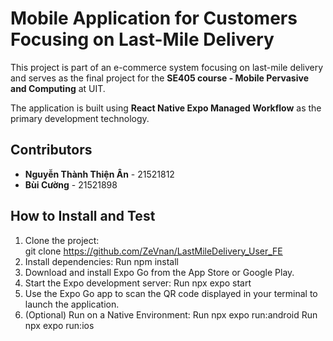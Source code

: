 # Mobile Application for Customers Focusing on Last-Mile Delivery

This project is part of an e-commerce system focusing on last-mile delivery and serves as the final project for the **SE405 course - Mobile Pervasive and Computing** at UIT.  

The application is built using **React Native Expo Managed Workflow** as the primary development technology.  

## Contributors  

- **Nguyễn Thành Thiện Ân** - 21521812  
- **Bùi Cường** - 21521898  

## How to Install and Test  

  1. Clone the project:  
    git clone https://github.com/ZeVnan/LastMileDelivery_User_FE
  2. Install dependencies:
    Run npm install
  3. Download and install Expo Go from the App Store or Google Play.
  4. Start the Expo development server:
    Run npx expo start
  5. Use the Expo Go app to scan the QR code displayed in your terminal to launch the application.
  6. (Optional) Run on a Native Environment:
    Run npx expo run:android
    Run npx expo run:ios
